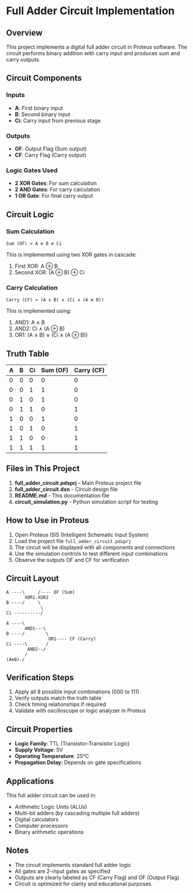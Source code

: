 # Full Adder Circuit Implementation

## Overview
This project implements a digital full adder circuit in Proteus software. The circuit performs binary addition with carry input and produces sum and carry outputs.

## Circuit Components

### Inputs
- **A**: First binary input
- **B**: Second binary input  
- **Ci**: Carry input from previous stage

### Outputs
- **OF**: Output Flag (Sum output)
- **CF**: Carry Flag (Carry output)

### Logic Gates Used
- **2 XOR Gates**: For sum calculation
- **2 AND Gates**: For carry calculation
- **1 OR Gate**: For final carry output

## Circuit Logic

### Sum Calculation
```
Sum (OF) = A ⊕ B ⊕ Ci
```
This is implemented using two XOR gates in cascade:
1. First XOR: A ⊕ B
2. Second XOR: (A ⊕ B) ⊕ Ci

### Carry Calculation
```
Carry (CF) = (A ∧ B) ∨ (Ci ∧ (A ⊕ B))
```
This is implemented using:
1. AND1: A ∧ B
2. AND2: Ci ∧ (A ⊕ B)
3. OR1: (A ∧ B) ∨ (Ci ∧ (A ⊕ B))

## Truth Table

| A | B | Ci | Sum (OF) | Carry (CF) |
|---|---|----| ---------|------------|
| 0 | 0 | 0  |    0     |     0      |
| 0 | 0 | 1  |    1     |     0      |
| 0 | 1 | 0  |    1     |     0      |
| 0 | 1 | 1  |    0     |     1      |
| 1 | 0 | 0  |    1     |     0      |
| 1 | 0 | 1  |    0     |     1      |
| 1 | 1 | 0  |    0     |     1      |
| 1 | 1 | 1  |    1     |     1      |

## Files in This Project

1. **full_adder_circuit.pdsprj** - Main Proteus project file
2. **full_adder_circuit.dsn** - Circuit design file
3. **README.md** - This documentation file
4. **circuit_simulation.py** - Python simulation script for testing

## How to Use in Proteus

1. Open Proteus ISIS (Intelligent Schematic Input System)
2. Load the project file `full_adder_circuit.pdsprj`
3. The circuit will be displayed with all components and connections
4. Use the simulation controls to test different input combinations
5. Observe the outputs OF and CF for verification

## Circuit Layout

```
A ----\     /---- OF (Sum)
       XOR1-XOR2
B ----/     \
             \
Ci ----------/

A ----\
       AND1---\
B ----/        \
                OR1---- CF (Carry)
Ci ----\       /
        AND2--/
       /
(A⊕B)-/
```

## Verification Steps

1. Apply all 8 possible input combinations (000 to 111)
2. Verify outputs match the truth table
3. Check timing relationships if required
4. Validate with oscilloscope or logic analyzer in Proteus

## Circuit Properties

- **Logic Family**: TTL (Transistor-Transistor Logic)
- **Supply Voltage**: 5V
- **Operating Temperature**: 25°C
- **Propagation Delay**: Depends on gate specifications

## Applications

This full adder circuit can be used in:
- Arithmetic Logic Units (ALUs)
- Multi-bit adders (by cascading multiple full adders)
- Digital calculators
- Computer processors
- Binary arithmetic operations

## Notes

- The circuit implements standard full adder logic
- All gates are 2-input gates as specified
- Outputs are clearly labeled as CF (Carry Flag) and OF (Output Flag)
- Circuit is optimized for clarity and educational purposes